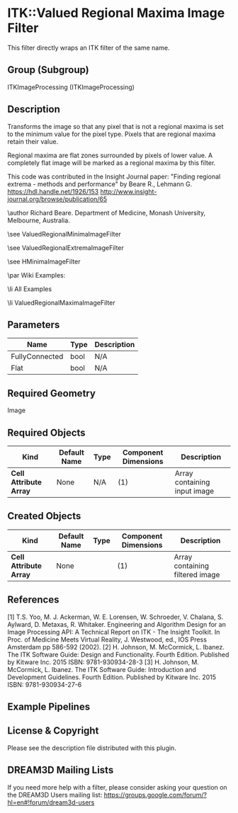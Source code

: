 # ITK::Valued Regional Maxima Image Filter

This filter directly wraps an ITK filter of the same name.

## Group (Subgroup) ##

ITKImageProcessing (ITKImageProcessing)

## Description ##

Transforms the image so that any pixel that is not a regional maxima is set to the minimum value for the pixel type. Pixels that are regional maxima retain their value.

Regional maxima are flat zones surrounded by pixels of lower value. A completely flat image will be marked as a regional maxima by this filter.

This code was contributed in the Insight Journal paper: "Finding regional extrema - methods and performance" by Beare R., Lehmann G. https://hdl.handle.net/1926/153 http://www.insight-journal.org/browse/publication/65

\author Richard Beare. Department of Medicine, Monash University, Melbourne, Australia.

\see ValuedRegionalMinimaImageFilter

\see ValuedRegionalExtremaImageFilter

\see HMinimaImageFilter

\par Wiki Examples:

\li All Examples

\li ValuedRegionalMaximaImageFilter

## Parameters ##

| Name | Type | Description |
|------|------|-------------|
| FullyConnected | bool| N/A |
| Flat | bool| N/A |


## Required Geometry ##

Image

## Required Objects ##

| Kind | Default Name | Type | Component Dimensions | Description |
|------|--------------|------|----------------------|-------------|
| **Cell Attribute Array** | None | N/A | (1)  | Array containing input image

## Created Objects ##

| Kind | Default Name | Type | Component Dimensions | Description |
|------|--------------|------|----------------------|-------------|
| **Cell Attribute Array** | None |  | (1)  | Array containing filtered image

## References ##

[1] T.S. Yoo, M. J. Ackerman, W. E. Lorensen, W. Schroeder, V. Chalana, S. Aylward, D. Metaxas, R. Whitaker. Engineering and Algorithm Design for an Image Processing API: A Technical Report on ITK - The Insight Toolkit. In Proc. of Medicine Meets Virtual Reality, J. Westwood, ed., IOS Press Amsterdam pp 586-592 (2002). 
[2] H. Johnson, M. McCormick, L. Ibanez. The ITK Software Guide: Design and Functionality. Fourth Edition. Published by Kitware Inc. 2015 ISBN: 9781-930934-28-3
[3] H. Johnson, M. McCormick, L. Ibanez. The ITK Software Guide: Introduction and Development Guidelines. Fourth Edition. Published by Kitware Inc. 2015 ISBN: 9781-930934-27-6

## Example Pipelines ##



## License & Copyright ##

Please see the description file distributed with this plugin.

## DREAM3D Mailing Lists ##

If you need more help with a filter, please consider asking your question on the DREAM3D Users mailing list:
https://groups.google.com/forum/?hl=en#!forum/dream3d-users
